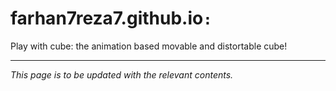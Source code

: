 # farhan7reza7.github.io`:`

Play with cube: the animation based movable and distortable cube!

---

_This page is to be updated with the relevant contents._
